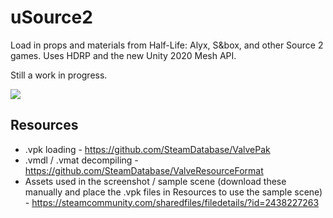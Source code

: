 # uSource2

Load in props and materials from Half-Life: Alyx, S&box, and other Source 2 games. Uses HDRP and the new Unity 2020 Mesh API.

Still a work in progress.

![](https://i.imgur.com/EVfXJ2w.png)

## Resources

- .vpk loading - https://github.com/SteamDatabase/ValvePak
- .vmdl / .vmat decompiling - https://github.com/SteamDatabase/ValveResourceFormat
- Assets used in the screenshot / sample scene (download these manually and place the .vpk files in Resources to use the sample scene) - https://steamcommunity.com/sharedfiles/filedetails/?id=2438227263
